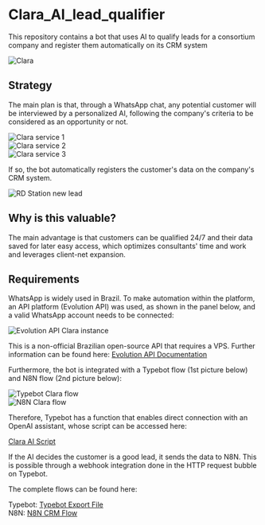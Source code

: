 # Clara_AI_lead_qualifier

This repository contains a bot that uses AI to qualify leads for a consortium company and register them automatically on its CRM system

![Clara](Clara.jpg)

## Strategy

The main plan is that, through a WhatsApp chat, any potential customer will be interviewed by a personalized AI, following the company's criteria to be considered as an opportunity or not.

![Clara service 1](Clara_service_1.jpeg)  
![Clara service 2](Clara_service_2.jpeg)  
![Clara service 3](Clara_service_3.jpeg)

If so, the bot automatically registers the customer's data on the company's CRM system.

![RD Station new lead](rd_station_new_lead.jpg)

## Why is this valuable?

The main advantage is that customers can be qualified 24/7 and their data saved for later easy access, which optimizes consultants' time and work and leverages client-net expansion.

## Requirements

WhatsApp is widely used in Brazil. To make automation within the platform, an API platform (Evolution API) was used, as shown in the panel below, and a valid WhatsApp account needs to be connected:

![Evolution API Clara instance](evoapi_clara_instance.jpg)

This is a non-official Brazilian open-source API that requires a VPS. Further information can be found here: [Evolution API Documentation](https://doc.evolution-api.com/v2/en/get-started/introduction)

Furthermore, the bot is integrated with a Typebot flow (1st picture below) and N8N flow (2nd picture below):

![Typebot Clara flow](typebot_clara_flow.jpg)  
![N8N Clara flow](n8n_clara_flow.jpg)

Therefore, Typebot has a function that enables direct connection with an OpenAI assistant, whose script can be accessed here:

[Clara AI Script](clara_ai_script.pdf)

If the AI decides the customer is a good lead, it sends the data to N8N. This is possible through a webhook integration done in the HTTP request bubble on Typebot.

The complete flows can be found here:

Typebot: [Typebot Export File](typebot-export-aukinvest-dn8cn78.json)  
N8N: [N8N CRM Flow](CRM_preenchimento_de_lead_qualificado.json)

